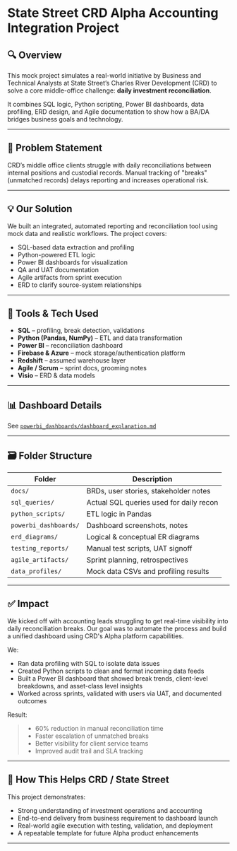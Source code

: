 
# State Street CRD Alpha Accounting Integration Project

## 🔍 Overview
This mock project simulates a real-world initiative by Business and Technical Analysts at State Street’s Charles River Development (CRD) to solve a core middle-office challenge: **daily investment reconciliation**.

It combines SQL logic, Python scripting, Power BI dashboards, data profiling, ERD design, and Agile documentation to show how a BA/DA bridges business goals and technology.

---

## 🎯 Problem Statement
CRD’s middle office clients struggle with daily reconciliations between internal positions and custodial records. Manual tracking of "breaks" (unmatched records) delays reporting and increases operational risk.

---

## 💡 Our Solution
We built an integrated, automated reporting and reconciliation tool using mock data and realistic workflows. The project covers:

- SQL-based data extraction and profiling
- Python-powered ETL logic
- Power BI dashboards for visualization
- QA and UAT documentation
- Agile artifacts from sprint execution
- ERD to clarify source-system relationships

---

## 🧰 Tools & Tech Used
- **SQL** – profiling, break detection, validations
- **Python (Pandas, NumPy)** – ETL and data transformation
- **Power BI** – reconciliation dashboard
- **Firebase & Azure** – mock storage/authentication platform
- **Redshift** – assumed warehouse layer
- **Agile / Scrum** – sprint docs, grooming notes
- **Visio** – ERD & data models

---

## 📊 Dashboard Details
See [`powerbi_dashboards/dashboard_explanation.md`](powerbi_dashboards/dashboard_explanation.md)

---

## 🗃️ Folder Structure

| Folder | Description |
|--------|-------------|
| `docs/` | BRDs, user stories, stakeholder notes |
| `sql_queries/` | Actual SQL queries used for daily recon |
| `python_scripts/` | ETL logic in Pandas |
| `powerbi_dashboards/` | Dashboard screenshots, notes |
| `erd_diagrams/` | Logical & conceptual ER diagrams |
| `testing_reports/` | Manual test scripts, UAT signoff |
| `agile_artifacts/` | Sprint planning, retrospectives |
| `data_profiles/` | Mock data CSVs and profiling results |

---

## ✅ Impact 

We kicked off with accounting leads struggling to get real-time visibility into daily reconciliation breaks. Our goal was to automate the process and build a unified dashboard using CRD's Alpha platform capabilities.

We:
- Ran data profiling with SQL to isolate data issues
- Created Python scripts to clean and format incoming data feeds
- Built a Power BI dashboard that showed break trends, client-level breakdowns, and asset-class level insights
- Worked across sprints, validated with users via UAT, and documented outcomes

Result:
> - 60% reduction in manual reconciliation time  
> - Faster escalation of unmatched breaks  
> - Better visibility for client service teams  
> - Improved audit trail and SLA tracking

---

## 🧠 How This Helps CRD / State Street

This project demonstrates:
- Strong understanding of investment operations and accounting
- End-to-end delivery from business requirement to dashboard launch
- Real-world agile execution with testing, validation, and deployment
- A repeatable template for future Alpha product enhancements

---

